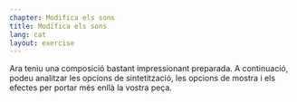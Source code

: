 ```yaml
---
chapter: Modifica els sons
title: Modifica els sons
lang: cat
layout: exercise
---
```


Ara teniu una composició bastant impressionant preparada. A continuació, podeu analitzar les opcions de sintetització, les opcions de mostra i els efectes per portar més enllà la vostra peça.